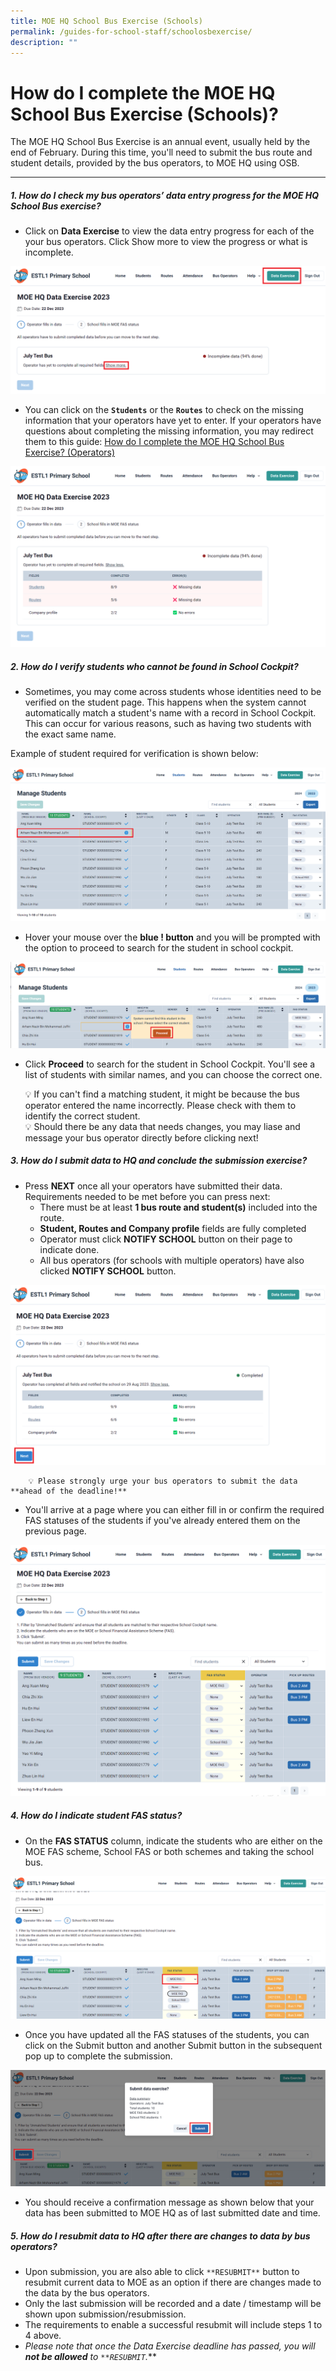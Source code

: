 ```yaml
---
title: MOE HQ School Bus Exercise (Schools)
permalink: /guides-for-school-staff/schoolosbexercise/
description: ""
---
```

# How do I complete the MOE HQ School Bus Exercise (Schools)?

The MOE HQ School Bus Exercise is an annual event, usually held by the end of February. During this time, you'll need to submit the bus route and student details, provided by the bus operators, to MOE HQ using OSB.

* * *

##### 1\. How do I check my bus operators’ data entry progress for the MOE HQ School Bus exercise?


*   Click on **Data Exercise** to view the data entry progress for each of the your bus operators. Click Show more to view the progress or what is incomplete.

![](/images/School/MOE%20HQ%20Data%20Exercise/school-click%20on%20data%20exercise.png)

*   You can click on the **`Students`** or the **`Routes`** to check on the missing information that your operators have yet to enter. If your operators have questions about completing the missing information, you may redirect them to this guide: [How do I complete the MOE HQ School Bus Exercise? (Operators)](https://www.notion.so/How-do-I-complete-the-MOE-HQ-School-Bus-Exercise-Operators-a41470fbe74b430fa4d44b744a23956e?pvs=21)

![](/images/School/MOE%20HQ%20Data%20Exercise/school%20show%20more%20incomplete.png)



##### 2\. How do I verify students who cannot be found in School Cockpit?

*   Sometimes, you may come across students whose identities need to be verified on the student page. This happens when the system cannot automatically match a student's name with a record in School Cockpit. This can occur for various reasons, such as having two students with the exact same name. 

Example of student required for verification is shown below:

![](/images/School/MOE%20HQ%20Data%20Exercise/school%20student%20not%20verified.png)

*   Hover your mouse over the **blue ! button** and you will be prompted with the option to proceed to search for the student in school cockpit.

![](/images/School/MOE%20HQ%20Data%20Exercise/school%20click%20on%20amend%20student.png)

*   Click **Proceed** to search for the student in School Cockpit. You'll see a list of students with similar names, and you can choose the correct one. 

	<aside> 💡  If you can't find a matching student, it might be because the bus operator entered the name incorrectly. Please check with them to identify the correct student.

	<aside> 💡 Should there be any data that needs changes, you may liase and message your bus operator directly before clicking next!

</aside>

##### 3\. How do I submit data to HQ and conclude the submission exercise?

*   Press **NEXT** once all your operators have submitted their data. Requirements needed to be met before you can press next:
    *   There must be at least **1 bus route and student(s)** included into the route.
    *   **Student, Routes and Company profile** fields are fully completed
    *   Operator must click **NOTIFY SCHOOL** button on their page to indicate done.
    *   All bus operators (for schools with multiple operators) have also clicked **NOTIFY SCHOOL** button.
	
![](/images/School/MOE%20HQ%20Data%20Exercise/school%20data%20exercise%20progress%20100%20percent.png)
	
		💡 Please strongly urge your bus operators to submit the data **ahead of the deadline!**

*   You'll arrive at a page where you can either fill in or confirm the required FAS statuses of the students if you've already entered them on the previous page.

![](/images/School/MOE%20HQ%20Data%20Exercise/school%20student%20all%20verified.png)

##### 4\. How do I indicate student FAS status?

*   On the **FAS STATUS** column, indicate the students who are either on the MOE FAS scheme, School FAS or both schemes and taking the school bus.

![](/images/School/MOE%20HQ%20Data%20Exercise/school%20indicate%20student%20fas%20status.png)

*   Once you have updated all the FAS statuses of the students, you can click on the Submit button and another Submit button in the subsequent pop up to complete the submission.
	
![](/images/School/MOE%20HQ%20Data%20Exercise/school%20click%20submit%20data%20exercise.png)

*   You should receive a confirmation message as shown below that your data has been submitted to MOE HQ as of last submitted date and time.
    

##### 5\. How do I resubmit data to HQ after there are changes to data by bus operators?

*   Upon submission, you are also able to click `**RESUBMIT**` button to resubmit current data to MOE as an option if there are changes made to the data by the bus operators.
*   Only the last submission will be recorded and a date / timestamp will be shown upon submission/resubmission.
*   The requirements to enable a successful resubmit will include steps 1 to 4 above.
*   _Please note that once the Data Exercise deadline has passed, you will **not be allowed** to `**RESUBMIT`._\*\*</aside>